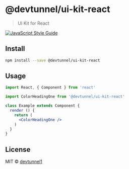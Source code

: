 # @devtunnel/ui-kit-react

> UI Kit for React

[![JavaScript Style Guide](https://img.shields.io/badge/code_style-standard-brightgreen.svg)](https://standardjs.com)

## Install

```bash
npm install --save @devtunnel/ui-kit-react
```

## Usage

```jsx
import React, { Component } from 'react'

import ColorHeadingOne from '@devtunnel/ui-kit-react'

class Example extends Component {
  render () {
    return (
      <ColorHeadingOne />
    )
  }
}
```

## License

MIT © [devtunnel1](https://github.com/devtunnel1)
